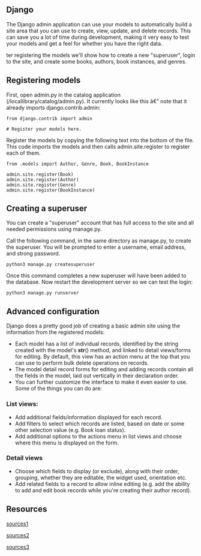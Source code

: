 ## Django

The Django admin application can use your models to automatically build a site area that you can use to create, view,
update, and delete records. This can save you a lot of time during development, making it very easy to test your models
and get a feel for whether you have the right data.

ter registering the models we'll show how to create a new "superuser", login to the site, and create some books,
authors, book instances, and genres.

## Registering models

First, open admin.py in the catalog application (/locallibrary/catalog/admin.py). It currently looks like this â€” note
that it already imports django.contrib.admin:

    from django.contrib import admin
    
    # Register your models here.

Register the models by copying the following text into the bottom of the file. This code imports the models and then
calls admin.site.register to register each of them.

    from .models import Author, Genre, Book, BookInstance
    
    admin.site.register(Book)
    admin.site.register(Author)
    admin.site.register(Genre)
    admin.site.register(BookInstance)

## Creating a superuser

You can create a "superuser" account that has full access to the site and all needed permissions using manage.py.

Call the following command, in the same directory as manage.py, to create the superuser. You will be prompted to enter a
username, email address, and strong password.

    python3 manage.py createsuperuser

Once this command completes a new superuser will have been added to the database. Now restart the development server so
we can test the login:

    python3 manage.py runserver

## Advanced configuration
Django does a pretty good job of creating a basic admin site using the information from the registered models:

- Each model has a list of individual records, identified by the string created with the model's __str__() method, and
linked to detail views/forms for editing. By default, this view has an action menu at the top that you can use to
perform bulk delete operations on records.
- The model detail record forms for editing and adding records contain all the fields in the model, laid out vertically in
their declaration order.
- You can further customize the interface to make it even easier to use. Some of the things you can do are:

### List views:
- Add additional fields/information displayed for each record.
- Add filters to select which records are listed, based on date or some other selection value (e.g. Book loan status).
- Add additional options to the actions menu in list views and choose where this menu is displayed on the form.
### Detail views
- Choose which fields to display (or exclude), along with their order, grouping, whether they are editable, the widget
used, orientation etc.
- Add related fields to a record to allow inline editing (e.g. add the ability to add and edit book records while you're
creating their author record).



## Resources

[sources1](https://developer.mozilla.org/en-US/docs/Learn/Server-side/Django/Models)

[sources2](https://developer.mozilla.org/en-US/docs/Learn/Server-side/Django/Admin_site)

[sources3](https://simpleisbetterthancomplex.com/series/2017/09/11/a-complete-beginners-guide-to-django-part-2.html)

